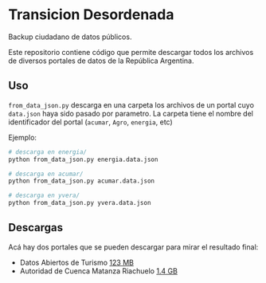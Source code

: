 # Transicion Desordenada

Backup ciudadano de datos públicos.

Este repositorio contiene código que permite descargar todos los archivos de diversos portales de datos de la República Argentina.

## Uso

`from_data_json.py` descarga en una carpeta los archivos de un portal cuyo `data.json` haya sido pasado por parametro. La carpeta tiene el nombre del identificador del portal (`acumar`, `Agro`, `energia`, etc)

Ejemplo:

```bash
# descarga en energia/
python from_data_json.py energia.data.json

# descarga en acumar/
python from_data_json.py acumar.data.json

# descarga en yvera/
python from_data_json.py yvera.data.json

```

## Descargas

Acá hay dos portales que se pueden descargar para mirar el resultado final:

 - Datos Abiertos de Turismo [123 MB](https://drive.google.com/file/d/1sijGeoNY629mXjksgltMAvAxMD41zqHQ/view?usp=sharing)
 - Autoridad de Cuenca Matanza Riachuelo [1.4 GB](https://drive.google.com/file/d/1jlyf4m6NaMVhJI360mBcZt9DZaH9ODuc/view?usp=sharing)
